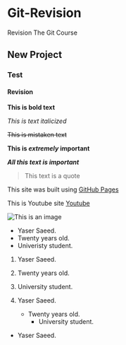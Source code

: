 # Git-Revision

Revision The Git Course

## New Project

### Test

#### Revision

**This is bold text**

_This is text italicized_

~~This is mistaken text~~

**This is _extremely_ important**

**_All this text is important_**

> This text is a quote

This site was built using [GitHub Pages](https://pages.github.com/)

This is Youtube site [Youtube](https://www.youtube.com/)

![This is an image](https://myoctocat.com/assets/images/base-octocat.svg)

- Yaser Saeed.
- Twenty years old.
- Univeristy student.

1. Yaser Saeed.
2. Twenty years old.
3. University student.



1. Yaser Saeed.
   - Twenty years old.
     - University student.

- Yaser Saeed.